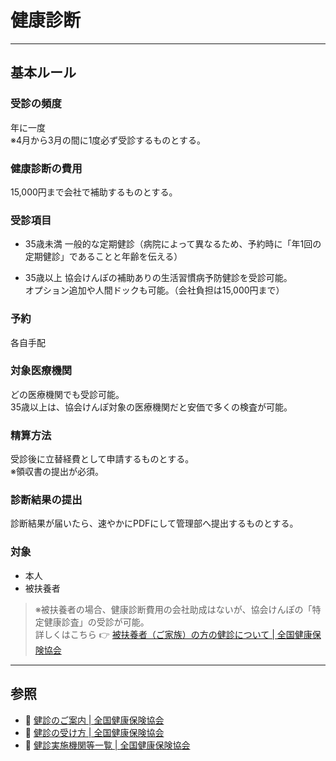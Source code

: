 # 健康診断

---

## 基本ルール

### 受診の頻度

年に一度  
※4月から3月の間に1度必ず受診するものとする。

### 健康診断の費用

15,000円まで会社で補助するものとする。

### 受診項目

- 35歳未満
  一般的な定期健診（病院によって異なるため、予約時に「年1回の定期健診」であることと年齢を伝える）

- 35歳以上 
  協会けんぽの補助ありの生活習慣病予防健診を受診可能。  
  オプション追加や人間ドックも可能。（会社負担は15,000円まで）

### 予約

各自手配

### 対象医療機関

どの医療機関でも受診可能。  
35歳以上は、協会けんぽ対象の医療機関だと安価で多くの検査が可能。

### 精算方法

受診後に立替経費として申請するものとする。  
※領収書の提出が必須。

### 診断結果の提出

診断結果が届いたら、速やかにPDFにして管理部へ提出するものとする。  

### 対象

- 本人  
- 被扶養者

> ※被扶養者の場合、健康診断費用の会社助成はないが、協会けんぽの「特定健康診査」の受診が可能。  
> 詳しくはこちら 👉 [被扶養者（ご家族）の方の健診について | 全国健康保険協会](https://www.kyoukaikenpo.or.jp/g6/cat640/r328/)

---

## 参照

- 🔹 [健診のご案内 | 全国健康保険協会](https://www.kyoukaikenpo.or.jp/g4/cat410/)
- 🔹 [健診の受け方 | 全国健康保険協会](https://www.kyoukaikenpo.or.jp/g4/cat410/sb4030/r90/)
- 🔹 [健診実施機関等一覧 | 全国健康保険協会](https://www.kyoukaikenpo.or.jp/g4/cat415/2001-138/)
